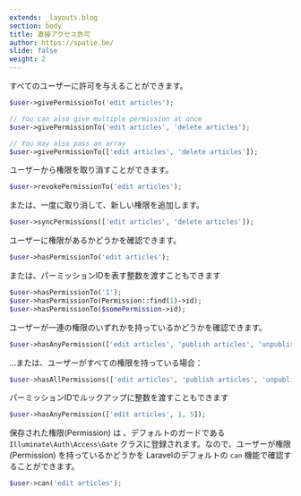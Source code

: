 ```yaml
---
extends: _layouts.blog
section: body
title: 直接アクセス許可
author: https://spatie.be/
slide: false
weight: 2
---
```


<!-- A permission can be given to any user: -->

すべてのユーザーに許可を与えることができます。

```php
$user->givePermissionTo('edit articles');

// You can also give multiple permission at once
$user->givePermissionTo('edit articles', 'delete articles');

// You may also pass an array
$user->givePermissionTo(['edit articles', 'delete articles']);
```

<!-- A permission can be revoked from a user: -->

ユーザーから権限を取り消すことができます。

```php
$user->revokePermissionTo('edit articles');
```

<!-- Or revoke & add new permissions in one go: -->

または、一度に取り消して、新しい権限を追加します。

```php
$user->syncPermissions(['edit articles', 'delete articles']);
```

<!-- You can check if a user has a permission: -->

ユーザーに権限があるかどうかを確認できます。

```php
$user->hasPermissionTo('edit articles');
```

<!-- Or you may pass an integer representing the permission id -->

または、パーミッションIDを表す整数を渡すこともできます

```php
$user->hasPermissionTo('1');
$user->hasPermissionTo(Permission::find(1)->id);
$user->hasPermissionTo($somePermission->id);
```

<!-- You can check if a user has Any of an array of permissions: -->

ユーザーが一連の権限のいずれかを持っているかどうかを確認できます。

```php
$user->hasAnyPermission(['edit articles', 'publish articles', 'unpublish articles']);
```

<!-- ...or if a user has All of an array of permissions: -->

...または、ユーザーがすべての権限を持っている場合：

```php
$user->hasAllPermissions(['edit articles', 'publish articles', 'unpublish articles']);
```

<!-- You may also pass integers to lookup by permission id -->

パーミッションIDでルックアップに整数を渡すこともできます

```php
$user->hasAnyPermission(['edit articles', 1, 5]);
```

<!-- Saved permissions will be registered with the `Illuminate\Auth\Access\Gate` class for the default guard. So you can
check if a user has a permission with Laravel's default `can` function: -->

保存された権限(Permission) は 、デフォルトのガードである `Illuminate\Auth\Access\Gate` クラスに登録されます。なので、ユーザーが権限(Permission) を持っているかどうかを Laravelのデフォルトの `can` 機能で確認することができます。

```php
$user->can('edit articles');
```
